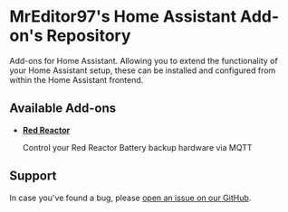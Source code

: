 # MrEditor97's Home Assistant Add-on's Repository

Add-ons for Home Assistant. Allowing you to extend the functionality of your Home Assistant setup, these can be installed and configured from within the Home Assistant frontend.

## Available Add-ons

- **[Red Reactor](/redreactor/)**

  Control your Red Reactor Battery backup hardware via MQTT

## Support

In case you've found a bug, please [open an issue on our GitHub](issues).
